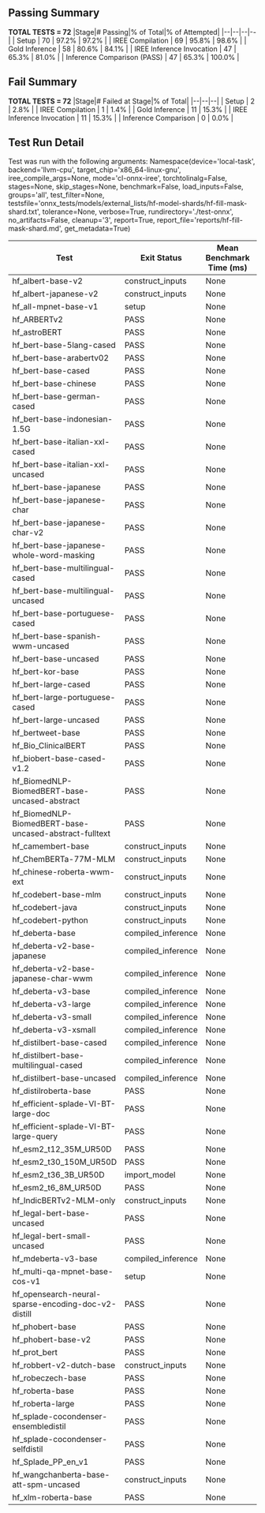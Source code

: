## Passing Summary

**TOTAL TESTS = 72**
|Stage|# Passing|% of Total|% of Attempted|
|--|--|--|--|
| Setup | 70 | 97.2% | 97.2% |
| IREE Compilation | 69 | 95.8% | 98.6% |
| Gold Inference | 58 | 80.6% | 84.1% |
| IREE Inference Invocation | 47 | 65.3% | 81.0% |
| Inference Comparison (PASS) | 47 | 65.3% | 100.0% |
## Fail Summary

**TOTAL TESTS = 72**
|Stage|# Failed at Stage|% of Total|
|--|--|--|
| Setup | 2 | 2.8% |
| IREE Compilation | 1 | 1.4% |
| Gold Inference | 11 | 15.3% |
| IREE Inference Invocation | 11 | 15.3% |
| Inference Comparison | 0 | 0.0% |
## Test Run Detail
Test was run with the following arguments:
Namespace(device='local-task', backend='llvm-cpu', target_chip='x86_64-linux-gnu', iree_compile_args=None, mode='cl-onnx-iree', torchtolinalg=False, stages=None, skip_stages=None, benchmark=False, load_inputs=False, groups='all', test_filter=None, testsfile='onnx_tests/models/external_lists/hf-model-shards/hf-fill-mask-shard.txt', tolerance=None, verbose=True, rundirectory='./test-onnx', no_artifacts=False, cleanup='3', report=True, report_file='reports/hf-fill-mask-shard.md', get_metadata=True)

| Test | Exit Status | Mean Benchmark Time (ms) | Notes |
|--|--|--|--|
| hf_albert-base-v2 | construct_inputs | None | |
| hf_albert-japanese-v2 | construct_inputs | None | |
| hf_all-mpnet-base-v1 | setup | None | |
| hf_ARBERTv2 | PASS | None | |
| hf_astroBERT | PASS | None | |
| hf_bert-base-5lang-cased | PASS | None | |
| hf_bert-base-arabertv02 | PASS | None | |
| hf_bert-base-cased | PASS | None | |
| hf_bert-base-chinese | PASS | None | |
| hf_bert-base-german-cased | PASS | None | |
| hf_bert-base-indonesian-1.5G | PASS | None | |
| hf_bert-base-italian-xxl-cased | PASS | None | |
| hf_bert-base-italian-xxl-uncased | PASS | None | |
| hf_bert-base-japanese | PASS | None | |
| hf_bert-base-japanese-char | PASS | None | |
| hf_bert-base-japanese-char-v2 | PASS | None | |
| hf_bert-base-japanese-whole-word-masking | PASS | None | |
| hf_bert-base-multilingual-cased | PASS | None | |
| hf_bert-base-multilingual-uncased | PASS | None | |
| hf_bert-base-portuguese-cased | PASS | None | |
| hf_bert-base-spanish-wwm-uncased | PASS | None | |
| hf_bert-base-uncased | PASS | None | |
| hf_bert-kor-base | PASS | None | |
| hf_bert-large-cased | PASS | None | |
| hf_bert-large-portuguese-cased | PASS | None | |
| hf_bert-large-uncased | PASS | None | |
| hf_bertweet-base | PASS | None | |
| hf_Bio_ClinicalBERT | PASS | None | |
| hf_biobert-base-cased-v1.2 | PASS | None | |
| hf_BiomedNLP-BiomedBERT-base-uncased-abstract | PASS | None | |
| hf_BiomedNLP-BiomedBERT-base-uncased-abstract-fulltext | PASS | None | |
| hf_camembert-base | construct_inputs | None | |
| hf_ChemBERTa-77M-MLM | construct_inputs | None | |
| hf_chinese-roberta-wwm-ext | construct_inputs | None | |
| hf_codebert-base-mlm | construct_inputs | None | |
| hf_codebert-java | construct_inputs | None | |
| hf_codebert-python | construct_inputs | None | |
| hf_deberta-base | compiled_inference | None | |
| hf_deberta-v2-base-japanese | compiled_inference | None | |
| hf_deberta-v2-base-japanese-char-wwm | compiled_inference | None | |
| hf_deberta-v3-base | compiled_inference | None | |
| hf_deberta-v3-large | compiled_inference | None | |
| hf_deberta-v3-small | compiled_inference | None | |
| hf_deberta-v3-xsmall | compiled_inference | None | |
| hf_distilbert-base-cased | compiled_inference | None | |
| hf_distilbert-base-multilingual-cased | compiled_inference | None | |
| hf_distilbert-base-uncased | compiled_inference | None | |
| hf_distilroberta-base | PASS | None | |
| hf_efficient-splade-VI-BT-large-doc | PASS | None | |
| hf_efficient-splade-VI-BT-large-query | PASS | None | |
| hf_esm2_t12_35M_UR50D | PASS | None | |
| hf_esm2_t30_150M_UR50D | PASS | None | |
| hf_esm2_t36_3B_UR50D | import_model | None | |
| hf_esm2_t6_8M_UR50D | PASS | None | |
| hf_IndicBERTv2-MLM-only | construct_inputs | None | |
| hf_legal-bert-base-uncased | PASS | None | |
| hf_legal-bert-small-uncased | PASS | None | |
| hf_mdeberta-v3-base | compiled_inference | None | |
| hf_multi-qa-mpnet-base-cos-v1 | setup | None | |
| hf_opensearch-neural-sparse-encoding-doc-v2-distill | PASS | None | |
| hf_phobert-base | PASS | None | |
| hf_phobert-base-v2 | PASS | None | |
| hf_prot_bert | PASS | None | |
| hf_robbert-v2-dutch-base | construct_inputs | None | |
| hf_robeczech-base | PASS | None | |
| hf_roberta-base | PASS | None | |
| hf_roberta-large | PASS | None | |
| hf_splade-cocondenser-ensembledistil | PASS | None | |
| hf_splade-cocondenser-selfdistil | PASS | None | |
| hf_Splade_PP_en_v1 | PASS | None | |
| hf_wangchanberta-base-att-spm-uncased | construct_inputs | None | |
| hf_xlm-roberta-base | PASS | None | |
